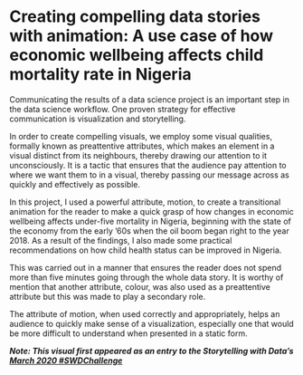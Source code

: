 
# Creating compelling data stories with animation: A use case of how economic wellbeing affects child mortality rate in Nigeria

Communicating the results of a data science project is an important step in the data science workflow. One proven strategy for effective communication is visualization and storytelling. 

In order to create compelling visuals, we employ some visual qualities, formally known as preattentive attributes, which makes an element in a visual distinct from its neighbours, thereby drawing our attention to it unconsciously. It is a tactic that ensures that the audience pay attention to where we want them to in a visual, thereby passing our message across as quickly and effectively as possible.

In this project, I used a powerful attribute, motion, to create a transitional animation for the reader to make a quick grasp of how changes in economic wellbeing affects under-five mortality in Nigeria, beginning with the state of the economy from the early ’60s when the oil boom began right to the year 2018. As a result of the findings, I also made some practical recommendations on how child health status can be improved in Nigeria. 

This was carried out in a manner that ensures the reader does not spend more than five minutes going through the whole data story. It is worthy of mention that another attribute, colour, was also used as a preattentive attribute but this was made to play a secondary role.

The attribute of motion, when used correctly and appropriately, helps an audience to quickly make sense of a visualization, especially one that would be more difficult to understand when presented in a static form.

***Note: This visual first appeared as an entry to the Storytelling with Data’s*** [***March 2020 #SWDChallenge***](https://community.storytellingwithdata.com/challenges/ed4eaf73-f659-4f41-b7ec-58396809a907)

